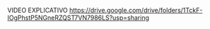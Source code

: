 VIDEO EXPLICATIVO
https://drive.google.com/drive/folders/1TckF-IOgPhstP5NGneRZQST7VN7986LS?usp=sharing
